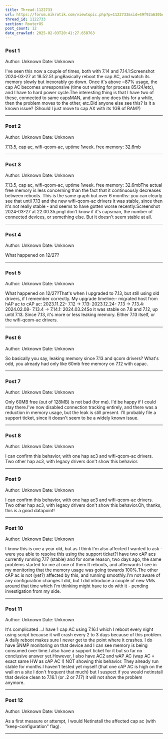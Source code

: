 ```yaml
---
title: Thread-1122733
url: https://forum.mikrotik.com/viewtopic.php?p=1122733&sid=49f92a630bc7970d8ca50523be880e8f#p1122733
thread_id: 1122733
section: RouterOS
post_count: 12
date_crawled: 2025-02-03T20:41:27.658763
---
```


### Post 1
Author: Unknown
Date: Unknown

I've seen this now a couple of times, both with 7.14 and 7.14.1:Screenshot 2024-03-27 at 18.52.51.pngBasically reboot the cap AC, and watch its memory slowly but inexorably go down. Once it's above ~87% usage, the cap AC becomes unresponsive (time out waiting for process 85/24/etc), and I have to hard power cycle.The interesting thing is that I have two of these, connected to same capsMAN, and only one does this for a while, then the problem moves to the other, etc.Did anyone else see this? Is it a known issue? (Should I just move to cap AX with its 1GB of RAM?)

---
### Post 2
Author: Unknown
Date: Unknown

7.13.5, cap ac, wifi-qcom-ac, uptime 1week. free memory: 32.6mb

---
### Post 3
Author: Unknown
Date: Unknown

7.13.5, cap ac, wifi-qcom-ac, uptime 1week. free memory: 32.6mbThe actual free memory is less concerning than the fact that it continuously decreases between reboots. This is the same graph but over 6 months: you can clearly see that until 7.13 and the new wifi-qcom-ac drivers it was stable, since then it's not really stable - and seems to have gotten worse recently:Screenshot 2024-03-27 at 22.00.35.pngI don't know if it's capsman, the number of connected devices, or something else. But it doesn't seem stable at all.

---
### Post 4
Author: Unknown
Date: Unknown

What happened on 12/27?

---
### Post 5
Author: Unknown
Date: Unknown

What happened on 12/27?That's when I upgraded to 7.13, but still using old drivers, if I remember correctly. My upgrade timeline:- migrated host from hAP ac to cAP ac: 2023.11.22- 7.12 → 7.13: 2023.12.24- 7.13 → 7.13.4: 2024.02.08- 7.13.4 → 7.14.1: 2024.03.24So it was stable on 7.8 and 7.12, up until 7.13. Since 7.13, it's more or less leaking memory. Either 7.13 itself, or the wifi-qcom-ac drivers.

---
### Post 6
Author: Unknown
Date: Unknown

So basically you say, leaking memory since 7.13 and qcom drivers? What's odd, you already had only like 60mb free memory on 7.12 with capac.

---
### Post 7
Author: Unknown
Date: Unknown

Only 60MB free (out of 128MB) is not bad (for me). I'd be happy if I could stay there.I've now disabled connection tracking entirely, and there was a reduction in memory usage, but the leak is still present. I'll probably file a support ticket, since it doesn't seem to be a widely known issue.

---
### Post 8
Author: Unknown
Date: Unknown

I can confirm this behavior, with one hap ac3 and wifi-qcom-ac drivers. Two other hap ac3, with legacy drivers don't show this behavior.

---
### Post 9
Author: Unknown
Date: Unknown

I can confirm this behavior, with one hap ac3 and wifi-qcom-ac drivers. Two other hap ac3, with legacy drivers don't show this behavior.Oh, thanks, this is a good datapoint!

---
### Post 10
Author: Unknown
Date: Unknown

I know this is ove a year old, but as I think I'm also affected I wanted to ask - were you able to resolve this using the support ticket?I have two cAP acs currently running 7.17 (stable) and for some reason, two days ago, the same problems started for me at one of them.It reboots, and afterwards I see in my monitoring that the memory usage was going towards 100%.The other cAP ac is not (yet?) affected by this, and running smoothly.I'm not aware of any configuration changes I did, but I did introduce a couple of new VMs around that time which I'm thinking might have to do with it - pending investigation from my side.

---
### Post 11
Author: Unknown
Date: Unknown

It's complicated ...I have 1 cap AC using 7.16.1 which I reboot every night using script because it will crash every 2 to 3 days because of this problem. A daily reboot makes sure I  never get to the point where it crashes. I do have SNMP monitoring on that device and I can see memory is being consumed over time.I also have a support ticket for it but so far no conclusive answer yet.However, I also have AC2 and wAP AC (wap AC = exact same HW as cAP AC !) NOT showing this behavior. They already run stable for months.I haven't tested yet myself (that one cAP AC is high on the wall on a site I don't frequent that much) but I suspect if you would netinstall that device clean to 7.16.1 (or .2 or 7.17) it will not show the problem anymore.

---
### Post 12
Author: Unknown
Date: Unknown

As a first measure or attempt, I would Netinstall the affected cap ac (with "keep-configuration" flag).

---
